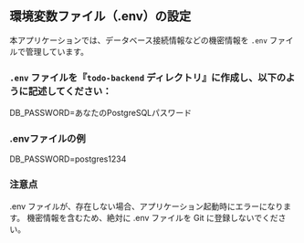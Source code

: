 ## 環境変数ファイル（.env）の設定
本アプリケーションでは、データベース接続情報などの機密情報を `.env` ファイルで管理しています。

### `.env` ファイルを『`todo-backend` ディレクトリ』に作成し、以下のように記述してください：
DB_PASSWORD=あなたのPostgreSQLパスワード

### .envファイルの例
DB_PASSWORD=postgres1234

### 注意点
.env ファイルが、存在しない場合、アプリケーション起動時にエラーになります。
機密情報を含むため、絶対に .env ファイルを Git に登録しないでください。
